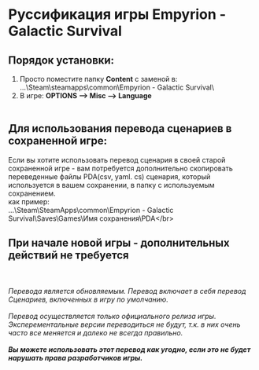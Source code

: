 # Руссификация игры Empyrion - Galactic Survival
## Порядок установки:
1.  Просто поместите папку **Content** с заменой в: </br>
...\Steam\steamapps\common\Empyrion - Galactic Survival\
2.  В игре: **OPTIONS —> Misc —> Language**
</br></br>

## Для использования перевода сценариев в сохраненной игре:
Если вы хотите использовать перевод cценария в своей старой сохраненной игре - вам потребуется дополнительно скопировать переведенные файлы PDA(csv, yaml. cs) сценария, который используется в вашем сохранении, в папку с используемым сохранением.</br>
как пример:</br>
...\Steam\SteamApps\common\Empyrion - Galactic Survival\Saves\Games\Имя сохранения\PDA\</br>

## При начале новой игры - дополнительных действий не требуется
</br></br>
_Перевода является обновляемым._
_Перевод включает в себя перевод Сценариев, включенных в игру по умолчанию._
</br></br>
_Перевод осуществляется только официального релиза игры. Эксперементальные версии переводиться не будут, т.к. в них очень часто все меняется и далеко не всегда правильно._
</br></br>
**_Вы можете использовать этот перевод как угодно, если это не будет нарушать права разработчиков игры._**
